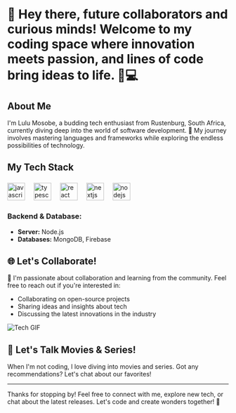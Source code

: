 # 👋 Hey there, future collaborators and curious minds! Welcome to my coding space where innovation meets passion, and lines of code bring ideas to life. 🌟💻



## About Me

I'm Lulu Mosobe, a budding tech enthusiast from Rustenburg, South Africa, currently diving deep into the world of software development. 🚀 My journey involves mastering languages and frameworks while exploring the endless possibilities of technology. 

###
###

<h2 align="left">My Tech Stack</h2>

###

<div align="left">
  <img src="https://cdn.jsdelivr.net/gh/devicons/devicon/icons/javascript/javascript-original.svg" height="40" alt="javascript logo"  />
  <img width="12" />
  <img src="https://cdn.jsdelivr.net/gh/devicons/devicon/icons/typescript/typescript-original.svg" height="40" alt="typescript logo"  />
  <img width="12" />
  <img src="https://cdn.jsdelivr.net/gh/devicons/devicon/icons/react/react-original.svg" height="40" alt="react logo"  />
  <img width="12" />
  <img src="https://cdn.jsdelivr.net/gh/devicons/devicon/icons/nextjs/nextjs-original.svg" height="40" alt="nextjs logo"  />
  <img width="12" />
  <img src="https://cdn.jsdelivr.net/gh/devicons/devicon/icons/nodejs/nodejs-original.svg" height="40" alt="nodejs logo"  />
  <img width="12" />
</div>

###
### Backend & Database:
- **Server:** Node.js
- **Databases:** MongoDB, Firebase

## 🌐 Let's Collaborate!

🤝 I'm passionate about collaboration and learning from the community. Feel free to reach out if you're interested in:
- Collaborating on open-source projects
- Sharing ideas and insights about tech
- Discussing the latest innovations in the industry

![Tech GIF](https://static.wixstatic.com/media/191815_5d9d3ff1ad894e96a2f0a86681563555~mv2.gif)

## 🎥 Let's Talk Movies & Series!

When I'm not coding, I love diving into movies and series. Got any recommendations? Let's chat about our favorites!

---
Thanks for stopping by! Feel free to connect with me, explore new tech, or chat about the latest releases. Let's code and create wonders together! 🌟

